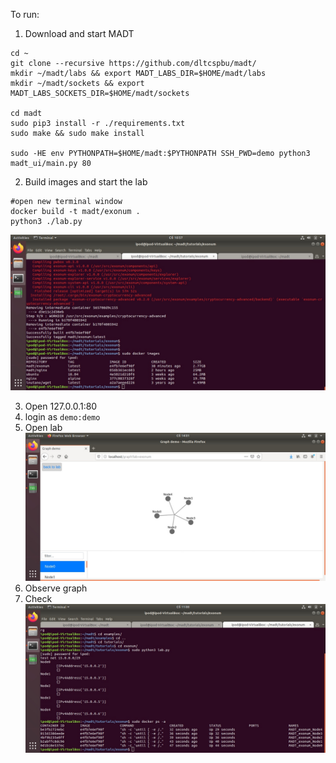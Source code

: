 To run:

1. Download and start MADT
```
cd ~
git clone --recursive https://github.com/dltcspbu/madt/
mkdir ~/madt/labs && export MADT_LABS_DIR=$HOME/madt/labs
mkdir ~/madt/sockets && export MADT_LABS_SOCKETS_DIR=$HOME/madt/sockets

cd madt
sudo pip3 install -r ./requirements.txt
sudo make && sudo make install

sudo -HE env PYTHONPATH=$HOME/madt:$PYTHONPATH SSH_PWD=demo python3 madt_ui/main.py 80  
```

2. Build images and start the lab
```
#open new terminal window
docker build -t madt/exonum .
python3 ./lab.py
```
![image](./image.jpg)

3. Open 127.0.0.1:80
4. login as `demo:demo`
5. Open lab ![image](./dag.jpg)
6. Observe graph
7. Check
![image](./nodes.jpg)

